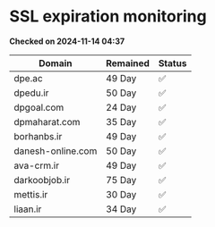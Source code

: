 # SSL expiration monitoring

**Checked on 2024-11-14 04:37**

| Domain | Remained | Status       |
|--------|----------|--------------|
| dpe.ac     | 49 Day   | ✅ |
| dpedu.ir     | 50 Day   | ✅ |
| dpgoal.com     | 24 Day   | ✅ |
| dpmaharat.com     | 35 Day   | ✅ |
| borhanbs.ir     | 49 Day   | ✅ |
| danesh-online.com     | 50 Day   | ✅ |
| ava-crm.ir     | 49 Day   | ✅ |
| darkoobjob.ir     | 75 Day   | ✅ |
| mettis.ir     | 30 Day   | ✅ |
| liaan.ir     | 34 Day   | ✅ |
